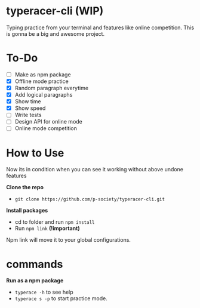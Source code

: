 # typeracer-cli (WIP)

Typing practice from your terminal and features like online competition.
This is gonna be a big and awesome project.

# To-Do

- [ ] Make as npm package
- [x] Offline mode practice
- [x] Random paragraph everytime
- [x] Add logical paragraphs
- [x] Show time
- [x] Show speed
- [ ] Write tests
- [ ] Design API for online mode
- [ ] Online mode competition

# How to Use

Now its in condition when you can see it working without above undone features

**Clone the repo**

- `git clone https://github.com/p-society/typeracer-cli.git`

**Install packages**

- cd to folder and run `npm install`
- Run `npm link` **(!important)**

Npm link will move it to your global configurations.

# commands

**Run as a npm package**

- `typerace -h` to see help
- `typerace s -p` to start practice mode.
